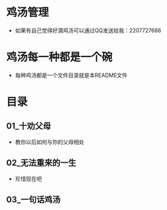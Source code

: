 # 鸡汤管理
- 如果有自己觉得好滴鸡汤可以通过QQ发送给我：2207727666
# 鸡汤每一种都是一个碗
- 每种鸡汤都是一个文件目录就是本README文件

# 目录
## 01_十劝父母
- 教你以后如何与你的父母相处
## 02_无法重来的一生
- 珍惜现在吧
## 03_一句话鸡汤
